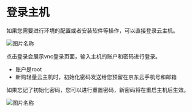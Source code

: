 # 登录主机

如果您需要进行环境的配置或者安装软件等操作，可以直接登录云主机。

![图片名称](https://img1.jcloudcs.com/image/step0906/7.png)


点击登录会展示vnc登录页面，输入主机的账户和密码进行登录。

- 账户是root
- 新购轻量云主机时，初始化密码发送给您预留在京东云手机号和邮箱


如果忘记了初始化密码，您可以进行重置密码，新密码将在重启主机后生效。

![图片名称](https://img1.jcloudcs.com/image/step0906/8.png)
